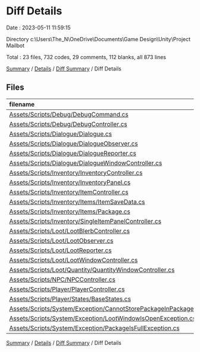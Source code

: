 # Diff Details

Date : 2023-05-11 11:59:15

Directory c:\\Users\\The_N\\OneDrive\\Documents\\Game Design\\Unity\\Project Mailbot

Total : 23 files,  732 codes, 29 comments, 112 blanks, all 873 lines

[Summary](results.md) / [Details](details.md) / [Diff Summary](diff.md) / Diff Details

## Files
| filename | language | code | comment | blank | total |
| :--- | :--- | ---: | ---: | ---: | ---: |
| [Assets/Scripts/Debug/DebugCommand.cs](/Assets/Scripts/Debug/DebugCommand.cs) | C# | 58 | 0 | 9 | 67 |
| [Assets/Scripts/Debug/DebugController.cs](/Assets/Scripts/Debug/DebugController.cs) | C# | 64 | 0 | 12 | 76 |
| [Assets/Scripts/Dialogue/Dialogue.cs](/Assets/Scripts/Dialogue/Dialogue.cs) | C# | 1 | 3 | 0 | 4 |
| [Assets/Scripts/Dialogue/DialogueObserver.cs](/Assets/Scripts/Dialogue/DialogueObserver.cs) | C# | 0 | 3 | -1 | 2 |
| [Assets/Scripts/Dialogue/DialogueReporter.cs](/Assets/Scripts/Dialogue/DialogueReporter.cs) | C# | 3 | 3 | 1 | 7 |
| [Assets/Scripts/Dialogue/DialogueWindowController.cs](/Assets/Scripts/Dialogue/DialogueWindowController.cs) | C# | -2 | 0 | 0 | -2 |
| [Assets/Scripts/Inventory/InventoryController.cs](/Assets/Scripts/Inventory/InventoryController.cs) | C# | 45 | 7 | 10 | 62 |
| [Assets/Scripts/Inventory/InventoryPanel.cs](/Assets/Scripts/Inventory/InventoryPanel.cs) | C# | -1 | 0 | 0 | -1 |
| [Assets/Scripts/Inventory/ItemController.cs](/Assets/Scripts/Inventory/ItemController.cs) | C# | 92 | 9 | 5 | 106 |
| [Assets/Scripts/Inventory/Items/ItemSaveData.cs](/Assets/Scripts/Inventory/Items/ItemSaveData.cs) | C# | 11 | 0 | 1 | 12 |
| [Assets/Scripts/Inventory/Items/Package.cs](/Assets/Scripts/Inventory/Items/Package.cs) | C# | 21 | 0 | 0 | 21 |
| [Assets/Scripts/Inventory/SingleItemPanelController.cs](/Assets/Scripts/Inventory/SingleItemPanelController.cs) | C# | 3 | 0 | 3 | 6 |
| [Assets/Scripts/Loot/LootBlerbController.cs](/Assets/Scripts/Loot/LootBlerbController.cs) | C# | 64 | 0 | 13 | 77 |
| [Assets/Scripts/Loot/LootObserver.cs](/Assets/Scripts/Loot/LootObserver.cs) | C# | 32 | 0 | 9 | 41 |
| [Assets/Scripts/Loot/LootReporter.cs](/Assets/Scripts/Loot/LootReporter.cs) | C# | 60 | 0 | 8 | 68 |
| [Assets/Scripts/Loot/LootWindowController.cs](/Assets/Scripts/Loot/LootWindowController.cs) | C# | 129 | 3 | 17 | 149 |
| [Assets/Scripts/Loot/Quantity/QuantityWindowController.cs](/Assets/Scripts/Loot/Quantity/QuantityWindowController.cs) | C# | 70 | 0 | 17 | 87 |
| [Assets/Scripts/NPC/NPCController.cs](/Assets/Scripts/NPC/NPCController.cs) | C# | 15 | 1 | 1 | 17 |
| [Assets/Scripts/Player/PlayerController.cs](/Assets/Scripts/Player/PlayerController.cs) | C# | 29 | 0 | 1 | 30 |
| [Assets/Scripts/Player/States/BaseStates.cs](/Assets/Scripts/Player/States/BaseStates.cs) | C# | 10 | 0 | 1 | 11 |
| [Assets/Scripts/System/Exception/CannotStorePackageInPackageException.cs](/Assets/Scripts/System/Exception/CannotStorePackageInPackageException.cs) | C# | 10 | 0 | 3 | 13 |
| [Assets/Scripts/System/Exception/LootWindowIsOpenException.cs](/Assets/Scripts/System/Exception/LootWindowIsOpenException.cs) | C# | 9 | 0 | 1 | 10 |
| [Assets/Scripts/System/Exception/PackageIsFullException.cs](/Assets/Scripts/System/Exception/PackageIsFullException.cs) | C# | 9 | 0 | 1 | 10 |

[Summary](results.md) / [Details](details.md) / [Diff Summary](diff.md) / Diff Details